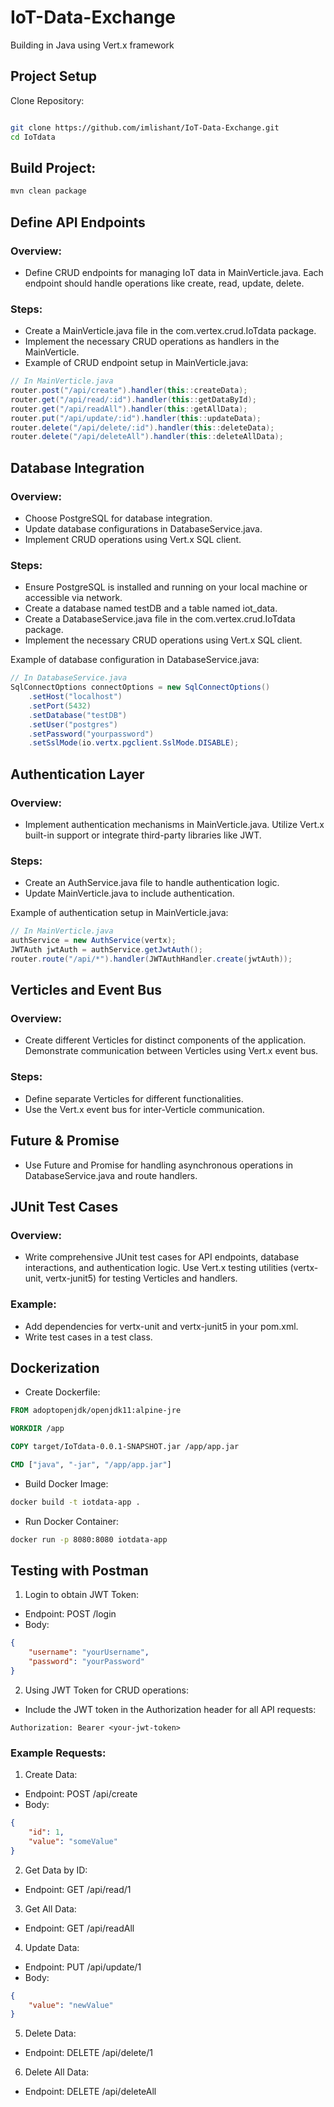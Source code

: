 # IoT-Data-Exchange
Building in Java using Vert.x framework


## Project Setup
Clone Repository:

```bash

git clone https://github.com/imlishant/IoT-Data-Exchange.git
cd IoTdata
```

## Build Project:

```bash
mvn clean package
```

## Define API Endpoints
### Overview:
* Define CRUD endpoints for managing IoT data in MainVerticle.java. Each endpoint should handle operations like create, read, update, delete.

### Steps:
* Create a MainVerticle.java file in the com.vertex.crud.IoTdata package.
* Implement the necessary CRUD operations as handlers in the MainVerticle.
* Example of CRUD endpoint setup in MainVerticle.java:

```java
// In MainVerticle.java
router.post("/api/create").handler(this::createData);
router.get("/api/read/:id").handler(this::getDataById);
router.get("/api/readAll").handler(this::getAllData);
router.put("/api/update/:id").handler(this::updateData);
router.delete("/api/delete/:id").handler(this::deleteData);
router.delete("/api/deleteAll").handler(this::deleteAllData);
```

## Database Integration
### Overview:
* Choose PostgreSQL for database integration.
* Update database configurations in DatabaseService.java.
* Implement CRUD operations using Vert.x SQL client.

### Steps:
* Ensure PostgreSQL is installed and running on your local machine or accessible via network.
* Create a database named testDB and a table named iot_data.
* Create a DatabaseService.java file in the com.vertex.crud.IoTdata package.
* Implement the necessary CRUD operations using Vert.x SQL client.

Example of database configuration in DatabaseService.java:

```java
// In DatabaseService.java
SqlConnectOptions connectOptions = new SqlConnectOptions()
    .setHost("localhost")
    .setPort(5432)
    .setDatabase("testDB")
    .setUser("postgres")
    .setPassword("yourpassword")
    .setSslMode(io.vertx.pgclient.SslMode.DISABLE);
```

## Authentication Layer
### Overview:
* Implement authentication mechanisms in MainVerticle.java. Utilize Vert.x built-in support or integrate third-party libraries like JWT.

### Steps:
* Create an AuthService.java file to handle authentication logic.
* Update MainVerticle.java to include authentication.

Example of authentication setup in MainVerticle.java:

```java
// In MainVerticle.java
authService = new AuthService(vertx);
JWTAuth jwtAuth = authService.getJwtAuth();
router.route("/api/*").handler(JWTAuthHandler.create(jwtAuth));
```

## Verticles and Event Bus
### Overview:
* Create different Verticles for distinct components of the application. Demonstrate communication between Verticles using Vert.x event bus.

### Steps:
* Define separate Verticles for different functionalities.
* Use the Vert.x event bus for inter-Verticle communication.

## Future & Promise
* Use Future and Promise for handling asynchronous operations in DatabaseService.java and route handlers.

## JUnit Test Cases
### Overview:
* Write comprehensive JUnit test cases for API endpoints, database interactions, and authentication logic. Use Vert.x testing utilities (vertx-unit, vertx-junit5) for testing Verticles and handlers.

### Example:
* Add dependencies for vertx-unit and vertx-junit5 in your pom.xml.
* Write test cases in a test class.


## Dockerization

* Create Dockerfile:

```dockerfile
FROM adoptopenjdk/openjdk11:alpine-jre

WORKDIR /app

COPY target/IoTdata-0.0.1-SNAPSHOT.jar /app/app.jar

CMD ["java", "-jar", "/app/app.jar"]
```

* Build Docker Image:

```bash
docker build -t iotdata-app .
```

* Run Docker Container:

```bash
docker run -p 8080:8080 iotdata-app
```

## Testing with Postman
1. Login to obtain JWT Token:

* Endpoint: POST /login
* Body:
```json
{
    "username": "yourUsername",
    "password": "yourPassword"
}
```

2. Using JWT Token for CRUD operations:

* Include the JWT token in the Authorization header for all API requests:
  
```text
Authorization: Bearer <your-jwt-token>
```

### Example Requests:

1. Create Data:

* Endpoint: POST /api/create
* Body:
```json
{
    "id": 1,
    "value": "someValue"
}
```

2. Get Data by ID:

* Endpoint: GET /api/read/1

3. Get All Data:

* Endpoint: GET /api/readAll

4. Update Data:

* Endpoint: PUT /api/update/1
* Body:
```json
{
    "value": "newValue"
}
```

5. Delete Data:

* Endpoint: DELETE /api/delete/1

6. Delete All Data:

* Endpoint: DELETE /api/deleteAll
